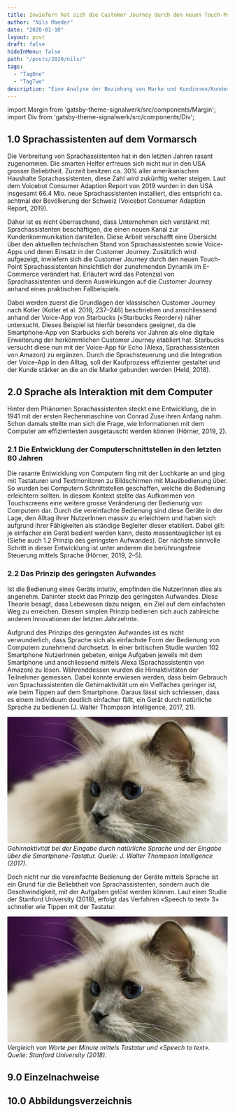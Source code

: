 ```yaml
---
title: Inwiefern hat sich die Customer Journey durch den neuen Touch-Point «Sprachassistent» verändert?
author: "Nils Maeder"
date: "2020-01-10"
layout: post
draft: false
hideInMenu: false
path: "/posts/2020/nils/"
tags:
  - "TagOne"
  - "TagTwo"
description: "Eine Analyse der Beziehung von Marke und Kundinnen/Kunden in der Customer Journey, mit dem Einsatz von Sprachassistenten."
---
```


import Margin from 'gatsby-theme-signalwerk/src/components/Margin';
import Div from 'gatsby-theme-signalwerk/src/components/Div';





## 1.0 Sprachassistenten auf dem Vormarsch
Die Verbreitung von Sprachassistenten hat in den letzten Jahren rasant zugenommen. Die smarten Helfer erfreuen sich nicht nur in den USA grosser Beliebtheit. Zurzeit besitzen ca. 30% aller amerikanischen Haushalte Sprachassistenten, diese Zahl wird zukünftig weiter steigen. Laut dem Voicebot Consumer Adaption Report von 2019 wurden in den USA insgesamt 66.4 Mio. neue Sprachassistenten installiert, dies entspricht ca. achtmal der Bevölkerung der Schweiz (Voicebot Consumer Adaption Report, 2019). 

Daher ist es nicht überraschend, dass Unternehmen sich verstärkt mit Sprachassistenten beschäftigen, die einen neuen Kanal zur Kundenkommunikation darstellen. Diese Arbeit verschafft eine Übersicht über den aktuellen technischen Stand von Sprachassistenten sowie Voice-Apps und deren Einsatz in der Customer Journey. Zusätzlich wird aufgezeigt, inwiefern sich die Customer Journey durch den neuen Touch-Point Sprachassistenten hinsichtlich der zunehmenden Dynamik im E-Commerce verändert hat. Erläutert wird das Potenzial von Sprachassistenten und deren Auswirkungen auf die Customer Journey anhand eines praktischen Fallbeispiels.

Dabei werden zuerst die Grundlagen der klassischen Customer Journey nach Kotler (Kotler et al. 2016, 237–246) beschrieben und anschliessend anhand der Voice-App von Starbucks («Starbucks Reorder») näher untersucht. Dieses Beispiel ist hierfür besonders geeignet, da die Smartphone-App von Starbucks sich bereits vor Jahren als eine digitale Erweiterung der herkömmlichen Customer Journey etabliert hat. Starbucks versucht diese nun mit der Voice-App für Echo (Alexa, Sprachassistenten von Amazon) zu ergänzen. Durch die Sprachsteuerung und die Integration der Voice-App in den Alltag, soll der Kaufprozess effizienter gestaltet und der Kunde stärker an die an die Marke gebunden werden (Held, 2018).

## 2.0 Sprache als Interaktion mit dem Computer
Hinter dem Phänomen Sprachassistenten steckt eine Entwicklung, die in 1941 mit der ersten Rechenmaschine von Conrad Zuse ihren Anfang nahm. Schon damals stellte man sich die Frage, wie Informationen mit dem Computer am effizientesten ausgetauscht werden können (Hörner, 2019, 2).

### 2.1 Die Entwicklung der Computerschnittstellen in den letzten 80 Jahren
Die rasante Entwicklung von Computern fing mit der Lochkarte an und ging mit Tastaturen und Textmonitoren zu Bildschirmen mit Mausbedienung über. So wurden bei Computern Schnittstellen geschaffen, welche die Bedienung erleichtern sollten. In diesem Kontext stellte das Aufkommen von Touchscreens eine weitere grosse Veränderung der Bedienung von Computern dar. Durch die vereinfachte Bedienung sind diese Geräte in der Lage, den Alltag ihrer NutzerInnen massiv zu erleichtern und haben sich aufgrund ihrer Fähigkeiten als ständige Begleiter dieser etabliert. Dabei gilt: je einfacher ein Gerät bedient werden kann, desto massentauglicher ist es (Siehe auch 1.2 Prinzip des geringsten Aufwandes). Der nächste sinnvolle Schritt in dieser Entwicklung ist unter anderem die berührungsfreie Steuerung mittels Sprache (Hörner, 2019, 2–5).

### 2.2 Das Prinzip des geringsten Aufwandes
Ist die Bedienung eines Geräts intuitiv, empfinden die NutzerInnen dies als angenehm. Dahinter steckt das Prinzip des geringsten Aufwandes. Diese Theorie besagt, dass Lebewesen dazu neigen, ein Ziel auf dem einfachsten Weg zu erreichen. Diesem simplen Prinzip bedienen sich auch zahlreiche anderen Innovationen der letzten Jahrzehnte.

Aufgrund des Prinzips des geringsten Aufwandes ist es nicht verwunderlich, dass Sprache sich als einfachste Form der Bedienung von Computern zunehmend durchsetzt. In einer britischen Studie wurden 102 Smartphone NutzerInnen gebeten, einige Aufgaben jeweils mit dem Smartphone und anschliessend mittels Alexa (Sprachassistentin von Amazon) zu lösen. Währenddessen wurden die Hirnaktivitäten der Teilnehmer gemessen. Dabei konnte erwiesen werden, dass beim Gebrauch von Sprachassistenten die Gehirnaktivität um ein Vielfaches geringer ist, wie beim Tippen auf dem Smartphone. Daraus lässt sich schliessen, dass es einem Individuum deutlich einfacher fällt, ein Gerät durch natürliche Sprache zu bedienen (J. Walter Thompson Intelligence, 2017, 21).

![Gehirnaktivität bei der Eingabe durch natürliche Sprache](./img/header.jpg)
*Gehirnaktivität bei der Eingabe durch natürliche Sprache und der Eingabe über die Smartphone-Tastatur. Quelle: J. Walter Thompson Intelligence (2017).*

Doch nicht nur die vereinfachte Bedienung der Geräte mittels Sprache ist ein Grund für die Beliebtheit von Sprachassistenten, sondern auch die Geschwindigkeit, mit der Aufgaben gelöst werden können. Laut einer Studie der Stanford University (2018), erfolgt das Verfahren «Speech to text» 3× schneller wie Tippen mit der Tastatur.

![Vergleich von Worte per Minute mittels Tastatur und «Speech to text»](./img/header.jpg)
*Vergleich von Worte per Minute mittels Tastatur und «Speech to text». Quelle: Stanford University (2018).*


## 9.0 Einzelnachweise


## 10.0 Abbildungsverzeichnis
